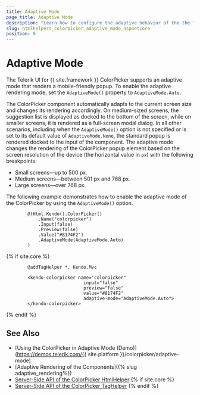 ```yaml
---
title: Adaptive Mode
page_title: Adaptive Mode
description: "Learn how to configure the adaptive behavior of the the Telerik UI ColorPickеr component for {{ site.framework }}."
slug: htmlhelpers_colorpicker_adaptive_mode_aspnetcore
position: 9
---
```


# Adaptive Mode

The Telerik UI for {{ site.framework }} ColorPicker supports an adaptive mode that renders a mobile-friendly popup. To enable the adaptive rendering mode, set the `AdaptiveMode()` property to `AdaptiveMode.Auto`.

The ColorPicker component automatically adapts to the current screen size and changes its rendering accordingly. On medium-sized screens, the suggestion list is displayed as docked to the bottom of the screen, while on smaller screens, it is rendered as a full-screen modal dialog. In all other scenarios, including when the `AdaptiveMode()` option is not specified or is set to its default value of `AdaptiveMode.None`, the standard popup is rendered docked to the input of the component.
The adaptive mode changes the rendering of the ColorPicker popup element based on the screen resolution of the device (the horizontal value in `px`) with the following breakpoints:

* Small screens&mdash;up to 500 px.
* Medium screens&mdash;between 501 px and 768 px.
* Large screens&mdash;over 768 px.


The following example demonstrates how to enable the adaptive mode of the ColorPicker by using the `AdaptiveMode()` option.

```HtmlHelper
        @(Html.Kendo().ColorPicker()
            .Name("colorpicker")
            .Input(false)
            .Preview(false)
            .Value("#8174F2")
            .AdaptiveMode(AdaptiveMode.Auto)
        )
```
{% if site.core %}
```TagHelper
        @addTagHelper *, Kendo.Mvc
        
        <kendo-colorpicker name="colorpicker" 
                             input="false" 
                             preview="false"
                             value="#8174F2" 
                             adaptive-mode="AdaptiveMode.Auto">
        </kendo-colorpicker>
```
{% endif %}

## See Also

* [Using the ColorPicker in Adaptive Mode (Demo)](https://demos.telerik.com/{{ site.platform }}/colorpicker/adaptive-mode)
* [Adaptive Rendering of the Components]({% slug adaptive_rendering%})
* [Server-Side API of the ColorPicker HtmlHelper](/api/colorpicker)
{% if site.core %}
* [Server-Side API of the ColorPicker TagHelper](/api/taghelpers/colorpicker)
{% endif %}
